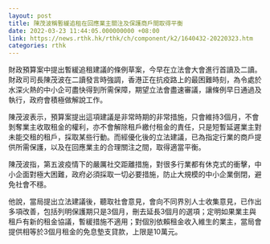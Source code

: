 ```yaml
---
layout: post
title: 陳茂波稱暫緩追租在回應業主關注及保護商戶間取得平衡
date: 2022-03-23 11:44:05.000000000 +08:00
link: https://news.rthk.hk/rthk/ch/component/k2/1640432-20220323.htm
categories: rthk
---
```


財政預算案中提出暫緩追租建議的條例草案，今早在立法會大會進行首讀及二讀。財政司司長陳茂波在二讀發言時強調，香港正在抗疫路上的最困難時刻，為令處於水深火熱的中小企可盡快得到所需保障，期望立法會盡速審議，讓條例早日通過及執行，政府會積極做解說工作。

陳茂波表示，預算案提出這項建議是非常時期的非常措施，只會維持3個月，不會剝奪業主收取租金的權利，亦不會解除租戶繳付租金的責任，只是短暫延遲業主對未能交租的租戶，採取某些行動。而經優化後的立法建議，已為指定行業的商戶提供所需保護，以及在回應業主的合理關注之間，取得適當平衡。

陳茂波指，第五波疫情下的嚴厲社交距離措施，對很多行業都有休克式的衝擊，中小企面對極大困難，政府必須採取一切必要措施，防止大規模的中小企業倒閉，避免社會不穩。

他說，當局提出立法建議後，聽取社會意見，會向不同界別人士收集意見，已作出多項改善，包括列明保護期只是3個月，刪去延長3個月的選項；定明如果業主與租戶有新的租金協議，暫緩措施不適用；對個別依賴租金收入維生的業主，當局會提供相等於3個月租金的免息墊支貸款，上限是10萬元。
